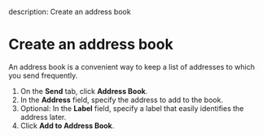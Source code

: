 description: Create an address book
<!--- END of page meta data -->

# Create an address book

An address book is a convenient way to keep a list of addresses to which you send frequently.

1. On the **Send** tab, click **Address Book**.
1. In the **Address** field, specify the address to add to the book.
1. Optional: In the **Label** field, specify a label that easily identifies the address later.
1. Click **Add to Address Book**.

